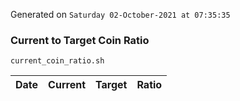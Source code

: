 Generated on `Saturday 02-October-2021 at 07:35:35`

### Current to Target Coin Ratio
`current_coin_ratio.sh`

Date|Current|Target|Ratio
---|---|---|---
